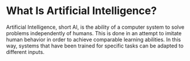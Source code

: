 # What Is Artificial Intelligence?

Artificial Intelligence, short AI, is the ability of a computer system to solve problems independently of humans. This is done in an attempt to imitate human behavior in order to achieve comparable learning abilities. In this way, systems that have been trained for specific tasks can be adapted to different inputs.

